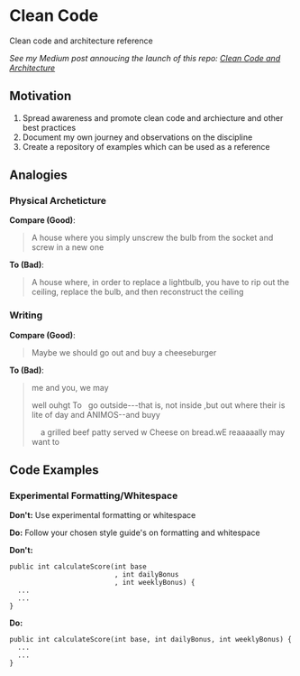 # Clean Code

Clean code and architecture reference

*See my Medium post annoucing the launch of this repo: [Clean Code and Architecture](https://medium.com/@davidagood/clean-code-and-architecture-53c1bdb423c7)*

## Motivation
1. Spread awareness and promote clean code and archiecture and other best practices
2. Document my own journey and observations on the discipline
3. Create a repository of examples which can be used as a reference

## Analogies

### Physical Archeticture

**Compare (Good)**:
> A house where you simply unscrew the bulb from the socket and screw in a new one

**To (Bad)**: 
> A house where, in order to replace a lightbulb, you have to rip out the ceiling, replace the bulb,
> and then reconstruct the ceiling

### Writing

**Compare (Good)**:
> Maybe we should go out and buy a cheeseburger

**To (Bad)**: 
> me and you, we may 
> 
> well ouhgt To &nbsp; go outside---that is, not inside ,but out where their is lite of day and ANIMOS--and buyy
> 
> &nbsp; &nbsp; a grilled beef patty served w Cheese on bread.wE reaaaaally may want to

## Code Examples

### Experimental Formatting/Whitespace

**Don't:** Use experimental formatting or whitespace

**Do:** Follow your chosen style guide's on formatting and whitespace

**Don't:**

```
public int calculateScore(int base
                          , int dailyBonus
                          , int weeklyBonus) {
  ...
  ...
}
```

**Do:**

```
public int calculateScore(int base, int dailyBonus, int weeklyBonus) {
  ...
  ...
}
```
